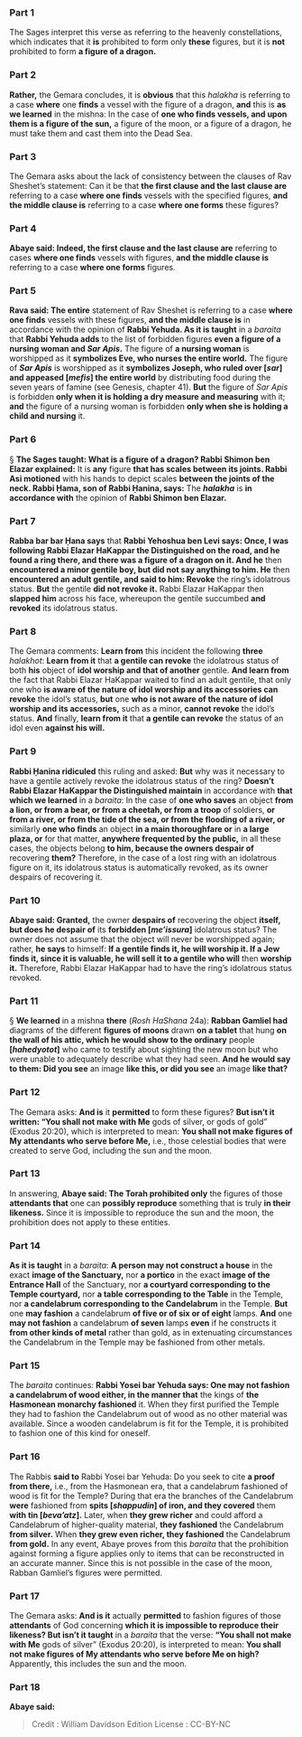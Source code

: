 
### Part 1
The Sages interpret this verse as referring to the heavenly constellations, which indicates that it <b>is</b> prohibited to form only <b>these</b> figures, but it is <b>not</b> prohibited to form <b>a figure of a dragon.</b>

### Part 2
<b>Rather,</b> the Gemara concludes, it is <b>obvious</b> that this <i>halakha</i> is referring to a case <b>where</b> one <b>finds</b> a vessel with the figure of a dragon, <b>and</b> this is <b>as we learned</b> in the mishna: In the case of <b>one who finds vessels, and upon them is a figure of the sun,</b> a figure of the moon, or a figure of a dragon, he must take them and cast them into the Dead Sea.

### Part 3
The Gemara asks about the lack of consistency between the clauses of Rav Sheshet’s statement: Can it be that <b>the first clause and the last clause are</b> referring to a case <b>where one finds</b> vessels with the specified figures, <b>and the middle clause is</b> referring to a case <b>where one forms</b> these figures?

### Part 4
<b>Abaye said: Indeed, the first clause and the last clause are</b> referring to cases <b>where one finds</b> vessels with figures, <b>and the middle clause is</b> referring to a case <b>where one forms</b> figures.

### Part 5
<b>Rava said: The entire</b> statement of Rav Sheshet is referring to a case <b>where one finds</b> vessels with these figures, <b>and the middle clause is</b> in accordance with the opinion of <b>Rabbi Yehuda. As it is taught</b> in a <i>baraita</i> that <b>Rabbi Yehuda adds</b> to the list of forbidden figures <b>even a figure of a nursing woman and <i>Sar Apis</i>.</b> The figure of <b>a nursing woman</b> is worshipped as it <b>symbolizes Eve, who nurses the entire world.</b> The figure of <b><i>Sar Apis</i></b> is worshipped as it <b>symbolizes Joseph, who ruled over [<i>sar</i>] and appeased [<i>mefis</i>] the entire world</b> by distributing food during the seven years of famine (see Genesis, chapter 41). <b>But</b> the figure of <i>Sar Apis</i> is forbidden <b>only when it is holding a dry measure and measuring</b> with it; <b>and</b> the figure of a nursing woman is forbidden <b>only when she is holding a child and nursing</b> it.

### Part 6
§ <b>The Sages taught: What is a figure of a dragon? Rabbi Shimon ben Elazar explained:</b> It is <b>any</b> figure <b>that has scales between its joints. Rabbi Asi motioned</b> with his hands to depict scales <b>between the joints of the neck. Rabbi Ḥama, son of Rabbi Ḥanina, says:</b> The <b><i>halakha</i></b> is <b>in accordance with</b> the opinion of <b>Rabbi Shimon ben Elazar.</b>

### Part 7
<b>Rabba bar bar Ḥana says</b> that <b>Rabbi Yehoshua ben Levi says: Once, I was following Rabbi Elazar HaKappar the Distinguished on the road, and he found a ring there, and there was a figure of a dragon on it. And he</b> then <b>encountered a minor gentile boy, but did not say anything to him. He</b> then <b>encountered an adult gentile, and said to him: Revoke</b> the ring’s idolatrous status. <b>But</b> the gentile <b>did not revoke it.</b> Rabbi Elazar HaKappar then <b>slapped him</b> across his face, whereupon the gentile succumbed <b>and revoked</b> its idolatrous status.

### Part 8
The Gemara comments: <b>Learn from</b> this incident the following <b>three</b> <i>halakhot</i>: <b>Learn from it</b> that <b>a gentile can revoke</b> the idolatrous status of both <b>his</b> object of <b>idol worship and that of another</b> gentile. <b>And learn from</b> the fact that Rabbi Elazar HaKappar waited to find an adult gentile, that only one who <b>is aware of the nature of idol worship and its accessories can revoke</b> the idol’s status, <b>but</b> one <b>who is not aware of the nature of idol worship and its accessories,</b> such as a minor, <b>cannot revoke</b> the idol’s status. <b>And</b> finally, <b>learn from it</b> that <b>a gentile can revoke</b> the status of an idol even <b>against his will.</b>

### Part 9
<b>Rabbi Ḥanina ridiculed</b> this ruling and asked: <b>But</b> why was it necessary to have a gentile actively revoke the idolatrous status of the ring? <b>Doesn’t Rabbi Elazar HaKappar the Distinguished maintain</b> in accordance with <b>that which we learned</b> in a <i>baraita</i>: In the case of <b>one who saves</b> an object <b>from a lion, or from a bear, or from a cheetah, or from a troop</b> of soldiers, <b>or from a river, or from the tide of the sea, or from the flooding of a river, or</b> similarly <b>one who finds</b> an object <b>in a main thoroughfare or</b> in <b>a large plaza, or</b> for that matter, <b>anywhere frequented by the public,</b> in all these cases, the objects belong <b>to him, because the owners despair of</b> recovering <b>them?</b> Therefore, in the case of a lost ring with an idolatrous figure on it, its idolatrous status is automatically revoked, as its owner despairs of recovering it.

### Part 10
<b>Abaye said: Granted,</b> the owner <b>despairs of</b> recovering the object <b>itself, but does he despair of</b> its <b>forbidden [<i>me’issura</i>]</b> idolatrous status? The owner does not assume that the object will never be worshipped again; rather, <b>he says</b> to himself: <b>If a gentile finds it, he will worship it. If a Jew finds it, since it is valuable, he will sell it to a gentile who will</b> then <b>worship it.</b> Therefore, Rabbi Elazar HaKappar had to have the ring’s idolatrous status revoked.

### Part 11
§ <b>We learned</b> in a mishna <b>there</b> (<i>Rosh HaShana</i> 24a): <b>Rabban Gamliel had</b> diagrams of the different <b>figures of moons</b> drawn <b>on a tablet</b> that hung <b>on the wall of his attic, which he would show to the ordinary</b> people <b>[<i>hahedyotot</i>]</b> who came to testify about sighting the new moon but who were unable to adequately describe what they had seen. <b>And he would say to them: Did you see</b> an image <b>like this, or did you see</b> an image <b>like that?</b>

### Part 12
The Gemara asks: <b>And is</b> it <b>permitted</b> to form these figures? <b>But isn’t it written: “You shall not make with Me</b> gods of silver, or gods of gold” (Exodus 20:20), which is interpreted to mean: <b>You shall not make figures of My attendants who serve before Me,</b> i.e., those celestial bodies that were created to serve God, including the sun and the moon.

### Part 13
In answering, <b>Abaye said: The Torah prohibited only</b> the figures of those <b>attendants that</b> one can <b>possibly reproduce</b> something that is truly <b>in their likeness.</b> Since it is impossible to reproduce the sun and the moon, the prohibition does not apply to these entities.

### Part 14
<b>As it is taught</b> in a <i>baraita</i>: <b>A person may not construct a house</b> in the exact <b>image of the Sanctuary,</b> nor <b>a portico</b> in the exact <b>image of the Entrance Hall</b> of the Sanctuary, nor <b>a courtyard corresponding to the Temple courtyard,</b> nor <b>a table corresponding to the Table</b> in the Temple, nor <b>a candelabrum corresponding to the Candelabrum</b> in the Temple. <b>But</b> one <b>may fashion</b> a candelabrum <b>of five or of six or of eight</b> lamps. <b>And</b> one <b>may not fashion</b> a candelabrum <b>of seven</b> lamps <b>even</b> if he constructs it <b>from other kinds of metal</b> rather than gold, as in extenuating circumstances the Candelabrum in the Temple may be fashioned from other metals.

### Part 15
The <i>baraita</i> continues: <b>Rabbi Yosei bar Yehuda says: One may not fashion a candelabrum of wood either, in the manner that</b> the kings of <b>the Hasmonean monarchy fashioned</b> it. When they first purified the Temple they had to fashion the Candelabrum out of wood as no other material was available. Since a wooden candelabrum is fit for the Temple, it is prohibited to fashion one of this kind for oneself.

### Part 16
The Rabbis <b>said to</b> Rabbi Yosei bar Yehuda: Do you seek to cite <b>a proof from there,</b> i.e., from the Hasmonean era, that a candelabrum fashioned of wood is fit for the Temple? During that era the branches of the Candelabrum <b>were</b> fashioned from <b>spits [<i>shappudin</i>] of iron, and they covered</b> them <b>with tin [<i>beva’atz</i>].</b> Later, when <b>they grew richer</b> and could afford a Candelabrum of higher-quality material, <b>they fashioned</b> the Candelabrum <b>from silver.</b> When <b>they grew even richer, they fashioned</b> the Candelabrum <b>from gold.</b> In any event, Abaye proves from this <i>baraita</i> that the prohibition against forming a figure applies only to items that can be reconstructed in an accurate manner. Since this is not possible in the case of the moon, Rabban Gamliel’s figures were permitted.

### Part 17
The Gemara asks: <b>And is it</b> actually <b>permitted</b> to fashion figures of those <b>attendants</b> of God concerning <b>which it is impossible to reproduce their likeness? But isn’t it taught</b> in a <i>baraita</i> that the verse: <b>“You shall not make with Me</b> gods of silver” (Exodus 20:20), is interpreted to mean: <b>You shall not make figures of My attendants who serve before Me on high?</b> Apparently, this includes the sun and the moon.

### Part 18
<b>Abaye said:</b>

>Credit : William Davidson Edition
>License : CC-BY-NC